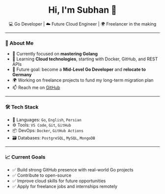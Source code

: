<h1 align="center">Hi, I'm Subhan 👋</h1>

<p align="center">
  💻 Go Developer | ☁️ Future Cloud Engineer | 🌍 Freelancer in the making
</p>

---

### 🚀 About Me

- 🔭 Currently focused on **mastering Golang**
- 🌱 Learning **Cloud technologies**, starting with Docker, GitHub, and REST APIs
- 🎯 Future goal: become a **Mid-Level Go Developer** and **relocate to Germany**
- 🌍 Working on freelance projects to fund my long-term migration plan
- 📫 Reach me on [GitHub](https://github.com/cloudsubhane)

---

### 🛠 Tech Stack

- 💬 Languages: `Go`, `English`, `Persian`
- ⚙️ Tools: `VS Code`, `Git`, `GitHub`
- 📦 DevOps: `Docker`, `GitHub Actions`
- 🗃️ Databases: `PostgreSQL`, `MySQL`, `MongoDB`

---

### 📈 Current Goals

- ✅ Build strong GitHub presence with real-world Go projects
- ✅ Contribute to open-source
- ✅ Improve cloud skills for future opportunities
- ✅ Apply for freelance jobs and internships remotely
